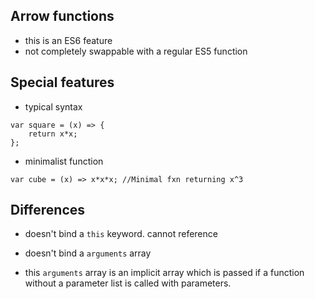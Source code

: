 ## Arrow functions
- this is an ES6 feature
- not completely swappable with a regular ES5 function

## Special features
- typical syntax
```
var square = (x) => {
	return x*x;
};
```

- minimalist function
```
var cube = (x) => x*x*x; //Minimal fxn returning x^3

```

## Differences
- doesn't bind a `this` keyword. cannot reference

- doesn't bind a `arguments` array
- this `arguments` array is an implicit array which is passed if a function without a parameter list is called with parameters.